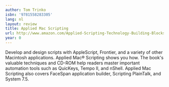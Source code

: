 ```yaml
---
author: Tom Trinko
isbn: '9781558283305'
lang: nl
layout: review
title: Applied Mac Scripting
url: http://www.amazon.com/Applied-Scripting-Technology-Building-Blocks/dp/1558283307?SubscriptionId=0VMG0VFGBMRWVRA58R02&tag=ldvd-20&linkCode=xm2&camp=2025&creative=165953&creativeASIN=1558283307
year: 0
---
```

Develop and design scripts with AppleScript, Frontier, and a variety of other Macintosh applications. Applied Mac® Scripting shows you how. The book's valuable techniques and CD-ROM help readers master important automation tools such as QuicKeys, Tempo II, and nShell. Applied Mac Scripting also covers FaceSpan application builder, Scripting PlainTalk, and System 7.5.
